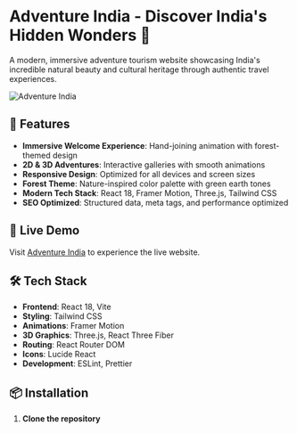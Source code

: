 # Adventure India - Discover India's Hidden Wonders 🌲

A modern, immersive adventure tourism website showcasing India's incredible natural beauty and cultural heritage through authentic travel experiences.

![Adventure India](https://images.unsplash.com/photo-1506905925346-21bda4d32df4?ixlib=rb-4.0.3&auto=format&fit=crop&w=1200&q=80)

## 🚀 Features

- **Immersive Welcome Experience**: Hand-joining animation with forest-themed design
- **2D & 3D Adventures**: Interactive galleries with smooth animations
- **Responsive Design**: Optimized for all devices and screen sizes
- **Forest Theme**: Nature-inspired color palette with green earth tones
- **Modern Tech Stack**: React 18, Framer Motion, Three.js, Tailwind CSS
- **SEO Optimized**: Structured data, meta tags, and performance optimized

## 🌟 Live Demo

Visit [Adventure India](https://adventureindia.com) to experience the live website.

## 🛠️ Tech Stack

- **Frontend**: React 18, Vite
- **Styling**: Tailwind CSS
- **Animations**: Framer Motion
- **3D Graphics**: Three.js, React Three Fiber
- **Routing**: React Router DOM
- **Icons**: Lucide React
- **Development**: ESLint, Prettier

## 📦 Installation

1. **Clone the repository**
